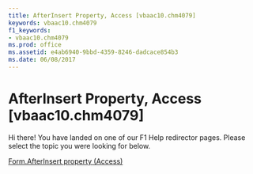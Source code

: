 ```yaml
---
title: AfterInsert Property, Access [vbaac10.chm4079]
keywords: vbaac10.chm4079
f1_keywords:
- vbaac10.chm4079
ms.prod: office
ms.assetid: e4ab6940-9bbd-4359-8246-dadcace854b3
ms.date: 06/08/2017
---
```



# AfterInsert Property, Access [vbaac10.chm4079]

Hi there! You have landed on one of our F1 Help redirector pages. Please select the topic you were looking for below.

[Form.AfterInsert property (Access)](http://msdn.microsoft.com/library/95bc1f0d-a0fa-ffdd-ef5a-e6eb2a854feb%28Office.15%29.aspx)

